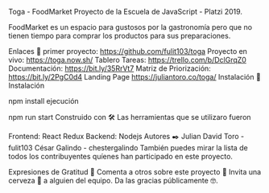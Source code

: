 Toga - FoodMarket
Proyecto de la Escuela de JavaScript - Platzi 2019.

FoodMarket es un espacio para gustosos por la gastronomía pero que no tienen tiempo para comprar los productos para sus preparaciones.

Enlaces 🚀
primer proyecto: https://github.com/fulit103/toga
Proyecto en vivo: https://toga.now.sh/
Tablero Tareas: https://trello.com/b/DclGrqZ0
Documentación: https://bit.ly/35RrVt7
Matriz de Priorización: https://bit.ly/2PgC0d4
Landing Page https://juliantoro.co/toga/
Instalación 🔧
Instalación

npm install
ejecución

npm run start
Construido con 🛠️
Las herramientas que se utilizaro fueron

Frontend: React
Redux
Backend: Nodejs
Autores ✒️
Julian David Toro - fulit103
César Galindo - chestergalindo
También puedes mirar la lista de todos los contribuyentes quíenes han participado en este proyecto.

Expresiones de Gratitud 🎁
Comenta a otros sobre este proyecto 📢
Invita una cerveza 🍺 a alguien del equipo.
Da las gracias públicamente 🤓.
